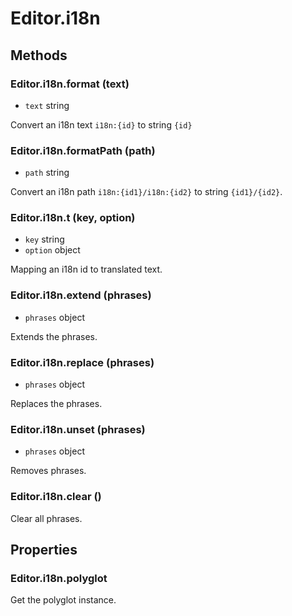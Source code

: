 # Editor.i18n

## Methods

### Editor.i18n.format (text)

  - `text` string

Convert an i18n text `i18n:{id}` to string `{id}`

### Editor.i18n.formatPath (path)

  - `path` string

Convert an i18n path `i18n:{id1}/i18n:{id2}` to string `{id1}/{id2}`.

### Editor.i18n.t (key, option)

  - `key` string
  - `option` object

Mapping an i18n id to translated text.

### Editor.i18n.extend (phrases)

  - `phrases` object

Extends the phrases.

### Editor.i18n.replace (phrases)

  - `phrases` object

Replaces the phrases.

### Editor.i18n.unset (phrases)

  - `phrases` object

Removes phrases.

### Editor.i18n.clear ()

Clear all phrases.

## Properties

### Editor.i18n.polyglot

Get the polyglot instance.

